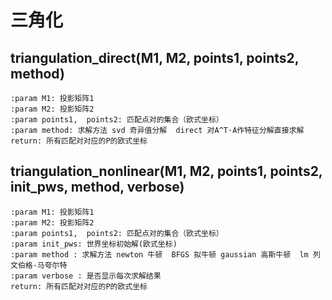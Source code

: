 # 三角化
## triangulation_direct(M1, M2, points1, points2, method)
    :param M1: 投影矩阵1
    :param M2: 投影矩阵2
    :param points1,  points2: 匹配点对的集合（欧式坐标）
    :param method: 求解方法 svd 奇异值分解  direct 对A^T·A作特征分解直接求解 
    return: 所有匹配对对应的P的欧式坐标

## triangulation_nonlinear(M1, M2, points1, points2, init_pws, method, verbose)
    :param M1: 投影矩阵1
    :param M2: 投影矩阵2
    :param points1,  points2: 匹配点对的集合（欧式坐标）
    :param init_pws: 世界坐标初始解(欧式坐标)
    :param method : 求解方法 newton 牛顿  BFGS 拟牛顿 gaussian 高斯牛顿  lm 列文伯格-马夸尔特
    :param verbose : 是否显示每次求解结果
    return: 所有匹配对对应的P的欧式坐标
 
